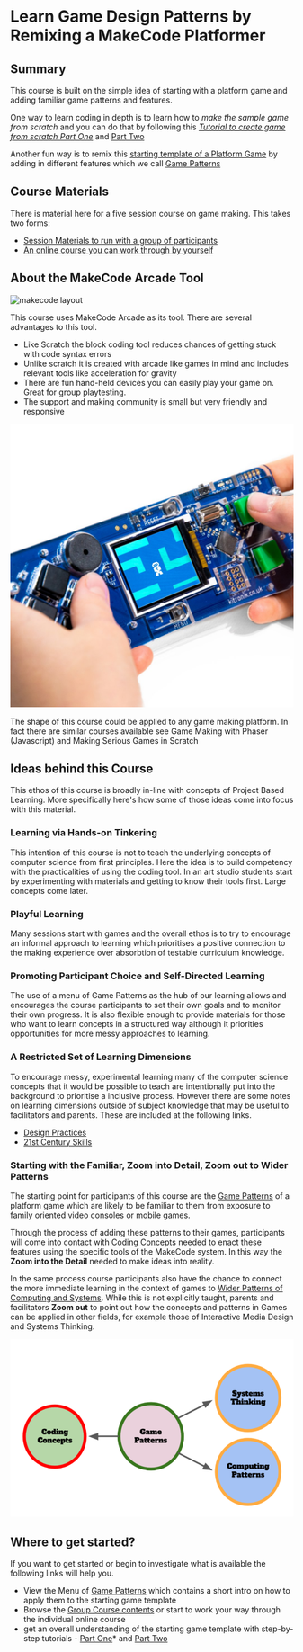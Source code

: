 # Learn Game Design Patterns by Remixing a MakeCode Platformer

## Summary
This course is built on the simple idea of starting with a platform game and adding familiar
game patterns and features.

One way to learn coding in depth is to learn how to *make the sample game from scratch* and you can do that by following this 
*[Tutorial to create game from scratch Part One](https://arcade.makecode.com/beta#tutorial:github:mickfuzz/makecode-platformer-101/partOne)* and [Part Two](https://arcade.makecode.com/beta#tutorial:github:mickfuzz/makecode-platformer-101/tutorialPartTwo)

Another fun way is to remix this [starting template of a Platform Game](https://makecode.com/_6630XRAuUePh)
by adding in different features which we call [Game Patterns](https://mickfuzz.github.io/makecode-platformer-101/gamePatterns)

## Course Materials
There is material here for a five session course on game making. This takes two forms:

* [Session Materials to run with a group of participants](https://mickfuzz.github.io/makecode-platformer-101/groupCourse)
* [An online course you can work through by yourself](https://mickfuzz.github.io/makecode-platformer-101/onlineCourse)

## About the MakeCode Arcade Tool

![makecode layout](/images/makecode_layout.jpg) 	

This course uses MakeCode Arcade as its tool. There are several advantages to this tool. 

* Like Scratch the block coding tool reduces chances of getting stuck with code syntax errors
* Unlike scratch it is created with arcade like games in mind and includes relevant tools like acceleration for gravity
* There are fun hand-held devices you can easily play your game on. Great for group playtesting. 
* The support and making community is small but very friendly and responsive

![a hand held device](/images/makecode_handheld.jpg)

The shape of this course could be applied to any game making platform. In fact there are similar courses available see Game Making with Phaser (Javascript) and Making Serious Games in Scratch

## Ideas behind this Course

This ethos of this course is broadly in-line with concepts of Project Based Learning. More specifically here's how some of those ideas
come into focus with this material. 

### Learning via Hands-on Tinkering
This intention of this course is not to teach the underlying concepts of computer science from first principles.
Here the idea is to build competency with the practicalities of using the coding tool. 
In an art studio students start by experimenting with materials and getting to know their tools first. Large concepts come later.  

### Playful Learning
Many sessions start with games and the overall ethos is to try to encourage an informal approach to learning which prioritises
a positive connection to the making experience over absorbtion of testable curriculum knowledge. 

### Promoting Participant Choice and Self-Directed Learning
The use of a menu of Game Patterns as the hub of our learning allows and encourages the course participants to set their own goals
and to monitor their own progress. It is also flexible enough to provide materials for those who want to learn concepts in a structured way
although it priorities opportunities for more messy approaches to learning. 

### A Restricted Set of Learning Dimensions

To encourage messy, experimental learning many of the computer science concepts that it would be possible to teach are intentionally
put into the background to prioritise a inclusive process. However there are some notes on learning dimensions outside of subject knowledge
that may be useful to facilitators and parents. These are included at the following links. 
* [Design Practices](https://mickfuzz.github.io/makecode-platformer-101/codingConcepts#design-practices)
* [21st Century Skills](https://mickfuzz.github.io/makecode-platformer-101/codingConcepts#design-practices)

### Starting with the Familiar, Zoom into Detail, Zoom out to Wider Patterns

The starting point for participants of this course are the [Game Patterns](https://mickfuzz.github.io/makecode-platformer-101/gamePatterns) of a platform game which are likely to be familiar to them
from exposure to family oriented video consoles or mobile games. 

Through the process of adding these patterns to their games, participants will come into contact with [Coding Concepts](https://mickfuzz.github.io/makecode-platformer-101/codingConcepts) needed to 
enact these features using the specific tools of the MakeCode system. In this way the **Zoom into the Detail** needed to make ideas into
reality. 

In the same process course participants also have the chance to connect the more immediate learning in the context of games to 
[Wider Patterns of Computing and Systems](https://mickfuzz.github.io/makecode-platformer-101/widerPatterns). 
While this is not explicitly taught, parents and facilitators **Zoom out** to  point out how the concepts and patterns in Games can be 
applied in other fields, for example those of Interactive Media Design and Systems Thinking. 

![Wider and Narrower Patterns](/images/patterns_concepts_map_edit.png)

## Where to get started? 

If you want to get started or begin to investigate what is available the following links will help you. 

* View the Menu of [Game Patterns](https://mickfuzz.github.io/makecode-platformer-101/codingConcepts) which contains a short intro on how to apply them to the starting game template
* Browse the [Group Course contents](https://mickfuzz.github.io/makecode-platformer-101/groupCourse) or start to work your way through the individual online course
* get an overall understanding of the starting game template with step-by-step tutorials - [Part One](https://arcade.makecode.com/beta#tutorial:github:mickfuzz/makecode-platformer-101/partOne)* and [Part Two](https://arcade.makecode.com/beta#tutorial:github:mickfuzz/makecode-platformer-101/tutorialPartTwo)
